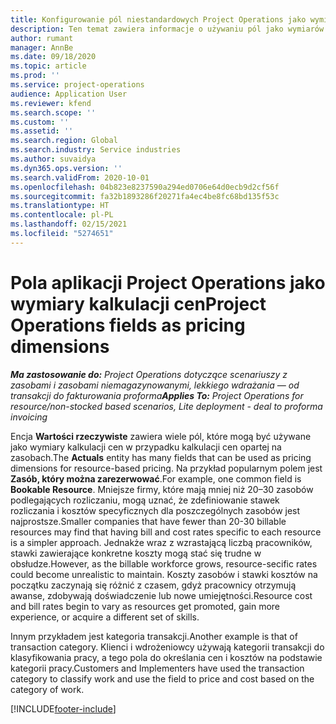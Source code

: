 ```yaml
---
title: Konfigurowanie pól niestandardowych Project Operations jako wymiarów kalkulacji cen
description: Ten temat zawiera informacje o używaniu pól jako wymiarów kalkulacji cen w rozwiązaniu Dynamics 365 Project Operations.
author: rumant
manager: AnnBe
ms.date: 09/18/2020
ms.topic: article
ms.prod: ''
ms.service: project-operations
audience: Application User
ms.reviewer: kfend
ms.search.scope: ''
ms.custom: ''
ms.assetid: ''
ms.search.region: Global
ms.search.industry: Service industries
ms.author: suvaidya
ms.dyn365.ops.version: ''
ms.search.validFrom: 2020-10-01
ms.openlocfilehash: 04b823e8237590a294ed0706e64d0ecb9d2cf56f
ms.sourcegitcommit: fa32b1893286f20271fa4ec4be8fc68bd135f53c
ms.translationtype: HT
ms.contentlocale: pl-PL
ms.lasthandoff: 02/15/2021
ms.locfileid: "5274651"
---
```

# <a name="project-operations-fields-as-pricing-dimensions"></a><span data-ttu-id="9913c-103">Pola aplikacji Project Operations jako wymiary kalkulacji cen</span><span class="sxs-lookup"><span data-stu-id="9913c-103">Project Operations fields as pricing dimensions</span></span>

<span data-ttu-id="9913c-104">_**Ma zastosowanie do:** Project Operations dotyczące scenariuszy z zasobami i zasobami niemagazynowanymi, lekkiego wdrażania — od transakcji do fakturowania proforma_</span><span class="sxs-lookup"><span data-stu-id="9913c-104">_**Applies To:** Project Operations for resource/non-stocked based scenarios, Lite deployment - deal to proforma invoicing_</span></span>

<span data-ttu-id="9913c-105">Encja **Wartości rzeczywiste** zawiera wiele pól, które mogą być używane jako wymiary kalkulacji cen w przypadku kalkulacji cen opartej na zasobach.</span><span class="sxs-lookup"><span data-stu-id="9913c-105">The **Actuals** entity has many fields that can be used as pricing dimensions for resource-based pricing.</span></span> <span data-ttu-id="9913c-106">Na przykład popularnym polem jest **Zasób, który można zarezerwować**.</span><span class="sxs-lookup"><span data-stu-id="9913c-106">For example, one common field is **Bookable Resource**.</span></span> <span data-ttu-id="9913c-107">Mniejsze firmy, które mają mniej niż 20–30 zasobów podlegających rozliczaniu, mogą uznać, że zdefiniowanie stawek rozliczania i kosztów specyficznych dla poszczególnych zasobów jest najprostsze.</span><span class="sxs-lookup"><span data-stu-id="9913c-107">Smaller companies that have fewer than 20-30 billable resources may find that having bill and cost rates specific to each resource is a simpler approach.</span></span> <span data-ttu-id="9913c-108">Jednakże wraz z wzrastającą liczbą pracowników, stawki zawierające konkretne koszty mogą stać się trudne w obsłudze.</span><span class="sxs-lookup"><span data-stu-id="9913c-108">However, as the billable workforce grows, resource-secific rates could become unrealistic to maintain.</span></span> <span data-ttu-id="9913c-109">Koszty zasobów i stawki kosztów na początku zaczynają się różnić z czasem, gdyż pracownicy otrzymują awanse, zdobywają doświadczenie lub nowe umiejętności.</span><span class="sxs-lookup"><span data-stu-id="9913c-109">Resource cost and bill rates begin to vary as resources get promoted, gain more experience, or acquire a different set of skills.</span></span> 

<span data-ttu-id="9913c-110">Innym przykładem jest kategoria transakcji.</span><span class="sxs-lookup"><span data-stu-id="9913c-110">Another example is that of transaction category.</span></span> <span data-ttu-id="9913c-111">Klienci i wdrożeniowcy używają kategorii transakcji do klasyfikowania pracy, a tego pola do określania cen i kosztów na podstawie kategorii pracy.</span><span class="sxs-lookup"><span data-stu-id="9913c-111">Customers and Implementers have used the transaction category to classify work and use the field to price and cost based on the category of work.</span></span>


[!INCLUDE[footer-include](../includes/footer-banner.md)]
